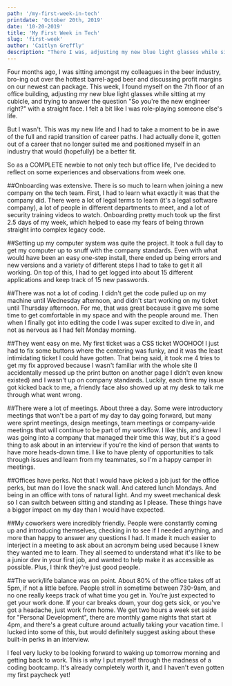 ```yaml
---
path: '/my-first-week-in-tech'
printdate: 'October 20th, 2019'
date: '10-20-2019'
title: 'My First Week in Tech'
slug: 'first-week'
author: 'Caitlyn Greffly'
description: "There I was, adjusting my new blue light glasses while sitting at my cubicle, and trying to answer the question 'So you're the new engineer right?' with a straight face. I felt a bit like I was role-playing someone else's life, but I wasn't."
---
```


Four months ago, I was sitting amongst my colleagues in the beer industry, bro-ing out over the hottest barrel-aged beer and discussing profit margins on our newest can package. This week, I found myself on the 7th floor of an office building, adjusting my new blue light glasses while sitting at my cubicle, and trying to answer the question "So you're the new engineer right?" with a straight face. I felt a bit like I was role-playing someone else's life.

But I wasn't. This was my new life and I had to take a moment to be in awe of the full and rapid transition of career paths. I had actually done it, gotten out of a career that no longer suited me and positioned myself in an industry that would (hopefully) be a better fit.

So as a COMPLETE newbie to not only tech but office life, I've decided to reflect on some experiences and observations from week one.

##Onboarding was extensive.
There is so much to learn when joining a new company on the tech team. First, I had to learn what exactly it was that the company did. There were a lot of legal terms to learn (it's a legal software company), a lot of people in different departments to meet, and a lot of security training videos to watch. Onboarding pretty much took up the first 2.5 days of my week, which helped to ease my fears of being thrown straight into complex legacy code.

##Setting up my computer system was quite the project.
It took a full day to get my computer up to snuff with the company standards. Even with what would have been an easy one-step install, there ended up being errors and new versions and a variety of different steps I had to take to get it all working. On top of this, I had to get logged into about 15 different applications and keep track of 15 new passwords.

##There was not a lot of coding.
I didn't get the code pulled up on my machine until Wednesday afternoon, and didn't start working on my ticket until Thursday afternoon. For me, that was great because it gave me some time to get comfortable in my space and with the people around me. Then when I finally got into editing the code I was super excited to dive in, and not as nervous as I had felt Monday morning.

##They went easy on me.
My first ticket was a CSS ticket WOOHOO! I just had to fix some buttons where the centering was funky, and it was the least intimidating ticket I could have gotten. That being said, it took me 4 tries to get my fix approved because I wasn't familiar with the whole site (I accidentally messed up the print button on another page I didn't even know existed) and I wasn't up on company standards. Luckily, each time my issue got kicked back to me, a friendly face also showed up at my desk to talk me through what went wrong.

##There were a lot of meetings.
About three a day. Some were introductory meetings that won't be a part of my day to day going forward, but many were sprint meetings, design meetings, team meetings or company-wide meetings that will continue to be part of my workflow. I like this, and knew I was going into a company that managed their time this way, but it's a good thing to ask about in an interview if you're the kind of person that wants to have more heads-down time. I like to have plenty of opportunities to talk through issues and learn from my teammates, so I'm a happy camper in meetings.

##Offices have perks.
Not that I would have picked a job just for the office perks, but man do I love the snack wall. And catered lunch Mondays. And being in an office with tons of natural light. And my sweet mechanical desk so I can switch between sitting and standing as I please. These things have a bigger impact on my day than I would have expected.

##My coworkers were incredibly friendly.
People were constantly coming up and introducing themselves, checking in to see if I needed anything, and more than happy to answer any questions I had. It made it much easier to interject in a meeting to ask about an acronym being used because I knew they wanted me to learn. They all seemed to understand what it's like to be a junior dev in your first job, and wanted to help make it as accessible as possible. Plus, I think they're just good people.

##The work/life balance was on point.
About 80% of the office takes off at 5pm, if not a little before. People stroll in sometime between 730-9am, and no one really keeps track of what time you get in. You're just expected to get your work done. If your car breaks down, your dog gets sick, or you've got a headache, just work from home. We get two hours a week set aside for "Personal Development", there are monthly game nights that start at 4pm, and there's a great culture around actually taking your vacation time. I lucked into some of this, but would definitely suggest asking about these built-in perks in an interview.

I feel very lucky to be looking forward to waking up tomorrow morning and getting back to work. This is why I put myself through the madness of a coding bootcamp. It's already completely worth it, and I haven't even gotten my first paycheck yet!
